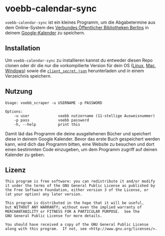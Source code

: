 # voebb-calendar-sync

`voebb-calendar-sync` ist ein kleines Programm, um die Abgabetermine aus dem Online-System des [Verbundes Öffentlicher Bibliotheken Berlins](https://www.voebb.de) in deinem [Google-Kalender](https://calendar.google.com) zu speichern.

## Installation

Um `voebb-calendar-sync` zu installieren kannst du entweder diesen Repo clonen oder dir die nur die vorkompilierte Version für dein OS ([Linux](https://github.com/pajowu/voebb-calendar-sync/blob/master/voebb_scraper-linux?raw=true), [Mac](https://github.com/pajowu/voebb-calendar-sync/blob/master/voebb_scraper-mac?raw=true), [Windows](https://github.com/pajowu/voebb-calendar-sync/blob/master/voebb_scraper.exe?raw=true)) sowie die [`client_secret.json`](https://github.com/pajowu/voebb-calendar-sync/raw/master/client_secret.json) herunterladen und in einem Verzeichnis speichern.


## Nutzung

```
Usage: voebb_scraper -u USERNAME -p PASSWORD

Options:
    -u user             voebb nutzername (11-stellige Ausweisnummer)
    -p pass             voebb password
    -h, --help          print this

```

Damit läd das Programm die deine ausgeliehenen Bücher und speichert diese in deinem Google Kalender. Bevor das erste Buch gespeichert werden kann, wird dich das Programm bitten, eine Website zu besuchen 
und dort einen bestimmten Code einzugeben, um dem Programm zugriff auf deinen Kalender zu geben.


## Lizenz

```
This program is free software: you can redistribute it and/or modify
it under the terms of the GNU General Public License as published by
the Free Software Foundation, either version 3 of the License, or
(at your option) any later version.

This program is distributed in the hope that it will be useful,
but WITHOUT ANY WARRANTY; without even the implied warranty of
MERCHANTABILITY or FITNESS FOR A PARTICULAR PURPOSE.  See the
GNU General Public License for more details.

You should have received a copy of the GNU General Public License
along with this program.  If not, see <http://www.gnu.org/licenses/>.
```
